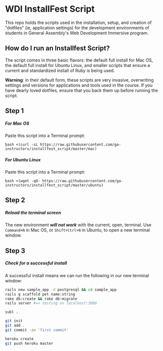 # WDI InstallFest Script

This repo holds the scripts used in the installation, setup, and creation of "dotfiles" (ie, application settings) for the development environments of students in General Assembly's Web Development Immersive program.

## How do I run an Installfest Script?

The script comes in three basic flavors: the default full install for Mac OS, the default full install for Ubuntu Linux, and smaller scripts that ensure a current and standardized install of Ruby is being used.

**Warning**: in their default form, these scripts are very invasive, overwriting settings and versions for applications and tools used in the course. If you have dearly loved dotfiles, ensure that you back them up before running the script.

## Step 1

##### For Mac OS

Paste this script into a Terminal prompt:

```
bash <(curl -sL https://raw.githubusercontent.com/ga-instructors/installfest_script/master/mac)
```

##### For Ubuntu Linux

Paste this script into a Terminal prompt:

```
bash <(wget -qO- https://raw.githubusercontent.com/ga-instructors/installfest_script/master/ubuntu)
```
## Step 2

##### Reload the terminal screen

The new environment ***will not work*** with the current, open, terminal. Use `Command+N` in Mac OS, or `Shift+Ctrl+N` in Ubuntu, to open a new terminal window.

## Step 3

##### Check for a successful install

A successful install means we can run the following in our new terminal window:

```bash
rails new sample_app -d postgresql && cd sample_app
rails g scaffold pet name:string
rake db:create && rake db:migrate
rails server #=> testing on localhost:3000

subl .

git init
git add .
git commit -am 'first commit'

heroku create
git push heroku master
```
